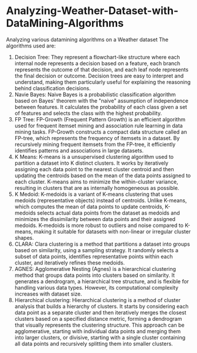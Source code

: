 # Analyzing-Weather-Dataset-with-DataMining-Algorithms
Analyzing various datamining algorithms on a Weather dataset
The algorithms used are:
1. Decision Tree: They represent a flowchart-like structure where each internal node represents a decision based on a feature, each branch represents the outcome of that decision, and each leaf node represents the final decision or outcome. Decision trees are easy to interpret and understand, making them particularly useful for explaining the reasoning behind classification decisions.
2. Navie Bayes: Naive Bayes is a probabilistic classification algorithm based on Bayes' theorem with the "naive" assumption of independence between features. It calculates the probability of each class given a set of features and selects the class with the highest probability.
3. FP Tree: FP-Growth (Frequent Pattern Growth) is an efficient algorithm used for frequent itemset mining and association rule learning in data mining tasks. FP-Growth constructs a compact data structure called an FP-tree, which represents the frequency of itemsets in a dataset. By recursively mining frequent itemsets from the FP-tree, it efficiently identifies patterns and associations in large datasets.
4. K Means: K-means is a unsupervised clustering algorithm used to partition a dataset into K distinct clusters. It works by iteratively assigning each data point to the nearest cluster centroid and then updating the centroids based on the mean of the data points assigned to each cluster. K-means aims to minimize the within-cluster variance, resulting in clusters that are as internally homogeneous as possible.
5. K Medoid: K-medoids is a variant of K-means clustering that uses medoids (representative objects) instead of centroids. Unlike K-means, which computes the mean of data points to update centroids, K-medoids selects actual data points from the dataset as medoids and minimizes the dissimilarity between data points and their assigned medoids. K-medoids is more robust to outliers and noise compared to K-means, making it suitable for datasets with non-linear or irregular cluster shapes.
6. CLARA: Clara clustering is a method that partitions a dataset into groups based on similarity, using a sampling strategy. It randomly selects a subset of data points, identifies representative points within each cluster, and iteratively refines these medoids.
7. AGNES: Agglomerative Nesting (Agnes) is a hierarchical clustering method that groups data points into clusters based on similarity. It generates a dendrogram, a hierarchical tree structure, and is flexible for handling various data types. However, its computational complexity increases with dataset size.
8. Hierarchical clustering: Hierarchical clustering is a method of cluster analysis that builds a hierarchy of clusters. It starts by considering each data point as a separate cluster and then iteratively merges the closest clusters based on a specified distance metric, forming a dendrogram that visually represents the clustering structure. This approach can be agglomerative, starting with individual data points and merging them into larger clusters, or divisive, starting with a single cluster containing all data points and recursively splitting them into smaller clusters.
